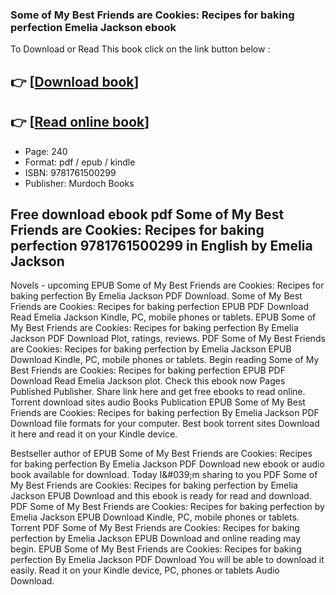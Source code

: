 ### Some of My Best Friends are Cookies: Recipes for baking perfection Emelia Jackson ebook

To Download or Read This book click on the link button below :

## 👉  [**[Download book](http://ebooksharez.info/download.php?group=book&from=github.com&id=721744&lnk=1079 "Download book")**]

## 👉  [**[Read online book](http://ebooksharez.info/download.php?group=book&from=github.com&id=721744&lnk=1079 "Read online book")**]


* Page: 240
* Format: pdf / epub / kindle
* ISBN: 9781761500299
* Publisher: Murdoch Books



## Free download ebook pdf Some of My Best Friends are Cookies: Recipes for baking perfection 9781761500299  in English by Emelia Jackson


Novels - upcoming EPUB Some of My Best Friends are Cookies: Recipes for baking perfection By Emelia Jackson PDF Download. Some of My Best Friends are Cookies: Recipes for baking perfection EPUB PDF Download Read Emelia Jackson Kindle, PC, mobile phones or tablets. EPUB Some of My Best Friends are Cookies: Recipes for baking perfection By Emelia Jackson PDF Download Plot, ratings, reviews. PDF Some of My Best Friends are Cookies: Recipes for baking perfection by Emelia Jackson EPUB Download Kindle, PC, mobile phones or tablets. Begin reading Some of My Best Friends are Cookies: Recipes for baking perfection EPUB PDF Download Read Emelia Jackson plot. Check this ebook now Pages Published Publisher. Share link here and get free ebooks to read online. Torrent download sites audio Books Publication EPUB Some of My Best Friends are Cookies: Recipes for baking perfection By Emelia Jackson PDF Download file formats for your computer. Best book torrent sites Download it here and read it on your Kindle device.

Bestseller author of EPUB Some of My Best Friends are Cookies: Recipes for baking perfection By Emelia Jackson PDF Download new ebook or audio book available for download. Today I&amp;#039;m sharing to you PDF Some of My Best Friends are Cookies: Recipes for baking perfection by Emelia Jackson EPUB Download and this ebook is ready for read and download. PDF Some of My Best Friends are Cookies: Recipes for baking perfection by Emelia Jackson EPUB Download Kindle, PC, mobile phones or tablets. Torrent PDF Some of My Best Friends are Cookies: Recipes for baking perfection by Emelia Jackson EPUB Download and online reading may begin. EPUB Some of My Best Friends are Cookies: Recipes for baking perfection By Emelia Jackson PDF Download You will be able to download it easily. Read it on your Kindle device, PC, phones or tablets Audio Download.





